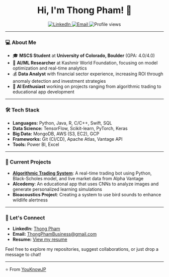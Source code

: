 <h1 align="center">Hi, I'm Thong Pham! 👋</h1>

<p align="center">
  <a href="https://www.linkedin.com/in/tpdatascience/">
    <img src="https://img.shields.io/badge/LinkedIn-Connect-blue" alt="LinkedIn">
  </a>
  <a href="mailto:ThongPhamBusiness@gmail.com">
    <img src="https://img.shields.io/badge/Email-Contact-orange" alt="Email">
  </a>
  <img src="https://komarev.com/ghpvc/?username=YouKnowJP&color=brightgreen" alt="Profile views" />
</p>

---

### 💻 About Me
- 🎓 **MSCS Student** at **University of Colorado, Boulder** (GPA: 4.0/4.0)
- 💼 **AI/ML Researcher** at Kashmir World Foundation, focusing on model optimization and real-time analytics
- 💰 **Data Analyst** with financial sector experience, increasing ROI through anomaly detection and investment strategies
- 🚀 **AI Enthusiast** working on projects ranging from algorithmic trading to educational app development

---

### 🛠 Tech Stack
- **Languages:** Python, Java, R, C/C++, Swift, SQL
- **Data Science:** TensorFlow, Scikit-learn, PyTorch, Keras
- **Big Data:** MongoDB, AWS (S3, EC2), GCP
- **Frameworks:** Git (CI/CD), Apache Atlas, Vantage API
- **Tools:** Power BI, Excel

---

### 🚀 Current Projects
- **[Algorithmic Trading System](https://github.com/YouKnowJP/Black-Scholes-Model-Trading)**: A real-time trading bot using Python, Black-Scholes model, and live market data from Alpha Vantage
- **AIcedemy**: An educational app that uses CNNs to analyze images and generate personalized learning simulations
- **Bioacoustics Project**: Creating a system to use bird sounds to enhance wildlife alertness

---

### 🌟 Let's Connect
- **LinkedIn:** [Thong Pham](https://www.linkedin.com/in/tpdatascience)
- **Email:** ThongPhamBusiness@gmail.com
- **Resume:** [View my resume](https://github.com/YouKnowJP/YouKnowJP/blob/main/Thong%20Pham%20Resume.pdf)

Feel free to explore my repositories, suggest collaborations, or just drop a message to chat!

---

⭐️ From [YouKnowJP](https://github.com/YouKnowJP)
